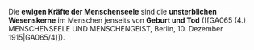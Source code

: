 
Die **ewigen Kräfte der Menschenseele** sind die **unsterblichen Wesenskerne** im Menschen jenseits von **Geburt und Tod** ([[GA065 (4.) MENSCHENSEELE UND MENSCHENGEIST, Berlin, 10. Dezember 1915|GA065/4]]).
